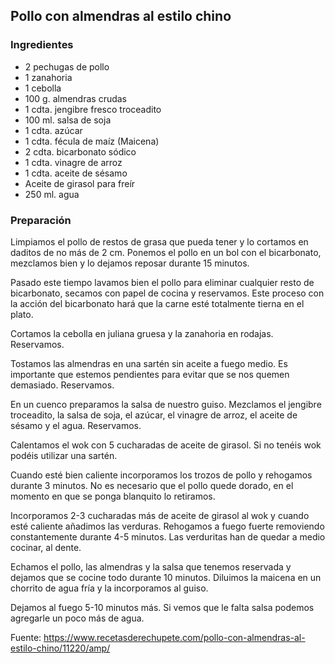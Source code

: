 ## Pollo con almendras al estilo chino

### Ingredientes

 - 2 pechugas de pollo
 - 1 zanahoria
 - 1 cebolla
 - 100 g. almendras crudas
 - 1 cdta. jengibre fresco troceadito
 - 100 ml. salsa de soja
 - 1 cdta. azúcar
 - 1 cdta. fécula de maíz (Maicena)
 - 2 cdta. bicarbonato sódico
 - 1 cdta. vinagre de arroz
 - 1 cdta. aceite de sésamo
 - Aceite de girasol para freír
 - 250 ml. agua

### Preparación

 Limpiamos el pollo de restos de grasa que pueda tener y lo cortamos en daditos de no más de 2 cm. Ponemos el pollo en un bol con el bicarbonato, mezclamos bien y lo dejamos reposar durante 15 minutos.

Pasado este tiempo lavamos bien el pollo para eliminar cualquier resto de bicarbonato, secamos con papel de cocina y reservamos. Este proceso con la acción del bicarbonato hará que la carne esté totalmente tierna en el plato.

Cortamos la cebolla en juliana gruesa y la zanahoria en rodajas. Reservamos.

Tostamos las almendras en una sartén sin aceite a fuego medio. Es importante que estemos pendientes para evitar que se nos quemen demasiado. Reservamos.

En un cuenco preparamos la salsa de nuestro guiso. Mezclamos el jengibre troceadito, la salsa de soja, el azúcar, el vinagre de arroz, el aceite de sésamo y el agua. Reservamos.

Calentamos el wok con 5 cucharadas de aceite de girasol. Si no tenéis wok podéis utilizar una sartén.

 Cuando esté bien caliente incorporamos los trozos de pollo y rehogamos durante 3 minutos. No es necesario que el pollo quede dorado, en el momento en que se ponga blanquito lo retiramos.

Incorporamos 2-3 cucharadas más de aceite de girasol al wok y cuando esté caliente añadimos las verduras. Rehogamos a fuego fuerte removiendo constantemente durante 4-5 minutos. Las verduritas han de quedar a medio cocinar, al dente.

Echamos el pollo, las almendras y la salsa que tenemos reservada y dejamos que se cocine todo durante 10 minutos. Diluimos la maicena en un chorrito de agua fría y la incorporamos al guiso.

 Dejamos al fuego 5-10 minutos más. Si vemos que le falta salsa podemos agregarle un poco más de agua.

Fuente: https://www.recetasderechupete.com/pollo-con-almendras-al-estilo-chino/11220/amp/
